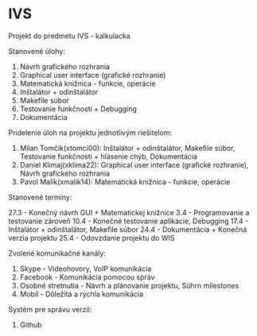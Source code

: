 # IVS
Projekt do predmetu IVS - kalkulacka

Stanovené úlohy:

1. Návrh grafického rozhrania 
2. Graphical user interface (grafické rozhranie) 
3. Matematická knižnica - funkcie, operácie  
4. Inštalátor + odinštalátor
5. Makefile súbor
6. Testovanie funkčnosti + Debugging
7. Dokumentácia 

Pridelenie úloh na projektu jednotlivým riešitelom:

1. Milan Tomčik(xtomci00): Inštalátor + odinštalátor, Makefile súbor, Testovanie funkčnosti + hlásenie chýb, Dokumentácia 
2. Daniel Klimaj(xklima22): Graphical user interface (grafické rozhranie), Návrh grafického rozhrania
3. Pavol Malík(xmalik14): Matematická knižnica - funkcie, operácie

Stanovené termíny:

27.3 - Konečný návrh GUI + Matematickej knižnice
3.4  - Programovanie a testovanie zároveň
10.4 - Konečné testovanie aplikácie, Debugging
17.4 - Inštalátor + odinštalátor, Makefile súbor
24.4 - Dokumentácia + Konečná verzia projektu
25.4 - Odovzdanie projektu do WIS

Zvolené komunikačné kanály:

1. Skype - Videohovory, VoIP komunikácia
2. Facebook - Komunikácia pomocou správ
3. Osobné stretnutia - Návrh a plánovanie projektu, Súhrn milestones
4. Mobil - Dôležitá a rýchla komunikácia

Systém pre správu verzií: 

1. Github

